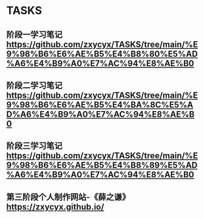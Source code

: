 # TASKS
## 阶段一学习笔记<https://github.com/zxycyx/TASKS/tree/main/%E9%98%B6%E6%AE%B5%E4%B8%80%E5%AD%A6%E4%B9%A0%E7%AC%94%E8%AE%B0>
## 阶段二学习笔记<https://github.com/zxycyx/TASKS/tree/main/%E9%98%B6%E6%AE%B5%E4%BA%8C%E5%AD%A6%E4%B9%A0%E7%AC%94%E8%AE%B0>
## 阶段三学习笔记<https://github.com/zxycyx/TASKS/tree/main/%E9%98%B6%E6%AE%B5%E4%B8%89%E5%AD%A6%E4%B9%A0%E7%AC%94%E8%AE%B0>
## 第三阶段个人制作网站-《薛之谦》<https://zxycyx.github.io/>
